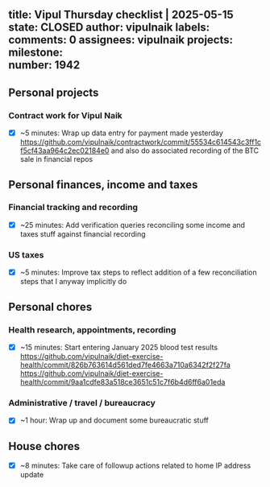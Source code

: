 title:	Vipul Thursday checklist | 2025-05-15
state:	CLOSED
author:	vipulnaik
labels:	
comments:	0
assignees:	vipulnaik
projects:	
milestone:	
number:	1942
--
## Personal projects

### Contract work for Vipul Naik

- [x] ~5 minutes: Wrap up data entry for payment made yesterday https://github.com/vipulnaik/contractwork/commit/55534c614543c3ff1cf5cf43aa964c2ec02184e0 and also do associated recording of the BTC sale in financial repos

## Personal finances, income and taxes

### Financial tracking and recording

- [x] ~25 minutes: Add verification queries reconciling some income and taxes stuff against financial recording

### US taxes

- [x] ~5 minutes: Improve tax steps to reflect addition of a few reconciliation steps that I anyway implicitly do

## Personal chores

### Health research, appointments, recording

- [x] ~15 minutes: Start entering January 2025 blood test results https://github.com/vipulnaik/diet-exercise-health/commit/826b763614d561ded7fe4663a710a6342f2f27fa https://github.com/vipulnaik/diet-exercise-health/commit/9aa1cdfe83a518ce3651c51c7f6b4d6ff6a01eda
### Administrative / travel / bureaucracy

- [x] ~1 hour: Wrap up and document some bureaucratic stuff

## House chores

- [x] ~8 minutes: Take care of followup actions related to home IP address update
